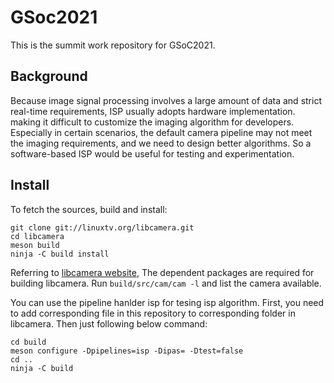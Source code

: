 # GSoc2021
This is the summit work repository for GSoC2021.

## Background
Because image signal processing involves a large amount of data and strict real-time requirements, ISP usually adopts hardware implementation. making it difficult to customize the imaging algorithm for developers. Especially in certain scenarios, the default camera pipeline may not meet the imaging requirements, and we need to design better algorithms. So a software-based ISP would be useful for testing and experimentation.
## Install
To fetch the sources, build and install:
```
git clone git://linuxtv.org/libcamera.git
cd libcamera
meson build
ninja -C build install
```
Referring to [libcamera website](https://libcamera.org/getting-started.html), The dependent packages are required for building libcamera. Run `build/src/cam/cam -l` and list the camera available.

You can use the pipeline hanlder isp for tesing isp algorithm. First, you need to add corresponding file in this repository to corresponding folder in libcamera.
Then just following below command:
```
cd build
meson configure -Dpipelines=isp -Dipas= -Dtest=false
cd ..
ninja -C build
```

